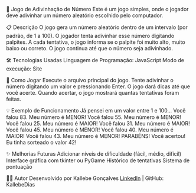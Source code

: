 🎯 Jogo de Adivinhação de Número
Este é um jogo simples, onde o jogador deve adivinhar um número aleatório escolhido pelo computador.


📋 Descrição
O jogo gera um número aleatório dentro de um intervalo (por padrão, de 1 a 100). O jogador tenta adivinhar esse número digitando palpites. A cada tentativa, o jogo informa se o palpite foi muito alto, muito baixo ou correto. O jogo continua até que o número seja adivinhado.


🛠️ Tecnologias Usadas
 Linguagem de Programação: JavaScript
 Modo de execução: Site

 
🚀 Como Jogar
Execute o arquivo principal do jogo.
Tente adivinhar o número digitando um valor e pressionando Enter.
O jogo dará dicas até que você acerte.
Quando acertar, o jogo mostrará quantas tentativas foram feitas.


💡 Exemplo de Funcionamento
Já pensei em um valor entre 1 e 100...
Você falou 83. Meu número é MENOR!
Você falou 55. Meu número é MENOR!
Você falou 25. Meu número é MAIOR!
Você falou 31. Meu número é MAIOR!
Você falou 45. Meu número é MENOR!
Você falou 40. Meu número é MAIOR!
Você falou 43. Meu número é MENOR!
PARABÉNS! Você acertou! Eu tinha sorteado o valor 42!


✨ Melhorias Futuras
Adicionar níveis de dificuldade (fácil, médio, difícil)
Interface gráfica com tkinter ou PyGame
Histórico de tentativas
Sistema de pontuação

🧑‍💻 Autor
Desenvolvido por Kallebe Gonçalves
[LinkedIn](https://www.linkedin.com/in/kallebe-gon%C3%A7alves-61300b260/) | GitHub: KallebeDias
